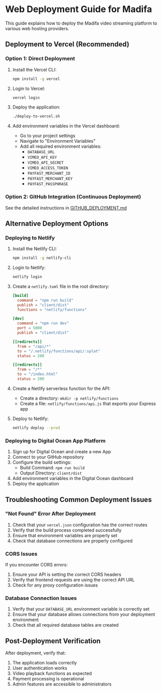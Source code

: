 # Web Deployment Guide for Madifa

This guide explains how to deploy the Madifa video streaming platform to various web hosting providers.

## Deployment to Vercel (Recommended)

### Option 1: Direct Deployment

1. Install the Vercel CLI:
   ```bash
   npm install -g vercel
   ```

2. Login to Vercel:
   ```bash
   vercel login
   ```

3. Deploy the application:
   ```bash
   ./deploy-to-vercel.sh
   ```

4. Add environment variables in the Vercel dashboard:
   - Go to your project settings
   - Navigate to "Environment Variables"
   - Add all required environment variables:
     - `DATABASE_URL`
     - `VIMEO_API_KEY`
     - `VIMEO_API_SECRET`
     - `VIMEO_ACCESS_TOKEN`
     - `PAYFAST_MERCHANT_ID`
     - `PAYFAST_MERCHANT_KEY`
     - `PAYFAST_PASSPHRASE`

### Option 2: GitHub Integration (Continuous Deployment)

See the detailed instructions in [GITHUB_DEPLOYMENT.md](./GITHUB_DEPLOYMENT.md)

## Alternative Deployment Options

### Deploying to Netlify

1. Install the Netlify CLI:
   ```bash
   npm install -g netlify-cli
   ```

2. Login to Netlify:
   ```bash
   netlify login
   ```

3. Create a `netlify.toml` file in the root directory:
   ```toml
   [build]
     command = "npm run build"
     publish = "client/dist"
     functions = "netlify/functions"

   [dev]
     command = "npm run dev"
     port = 5000
     publish = "client/dist"

   [[redirects]]
     from = "/api/*"
     to = "/.netlify/functions/api/:splat"
     status = 200

   [[redirects]]
     from = "/*"
     to = "/index.html"
     status = 200
   ```

4. Create a Netlify serverless function for the API:
   - Create a directory: `mkdir -p netlify/functions`
   - Create a file: `netlify/functions/api.js` that exports your Express app

5. Deploy to Netlify:
   ```bash
   netlify deploy --prod
   ```

### Deploying to Digital Ocean App Platform

1. Sign up for Digital Ocean and create a new App
2. Connect to your GitHub repository
3. Configure the build settings:
   - Build Command: `npm run build`
   - Output Directory: `client/dist`
4. Add environment variables in the Digital Ocean dashboard
5. Deploy the application

## Troubleshooting Common Deployment Issues

### "Not Found" Error After Deployment

1. Check that your `vercel.json` configuration has the correct routes
2. Verify that the build process completed successfully
3. Ensure that environment variables are properly set
4. Check that database connections are properly configured

### CORS Issues

If you encounter CORS errors:

1. Ensure your API is setting the correct CORS headers
2. Verify that frontend requests are using the correct API URL
3. Check for any proxy configuration issues

### Database Connection Issues

1. Verify that your `DATABASE_URL` environment variable is correctly set
2. Ensure that your database allows connections from your deployment environment
3. Check that all required database tables are created

## Post-Deployment Verification

After deployment, verify that:

1. The application loads correctly
2. User authentication works
3. Video playback functions as expected
4. Payment processing is operational
5. Admin features are accessible to administrators